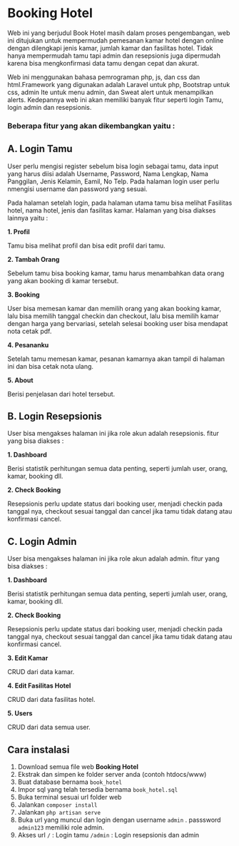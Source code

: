 # **Booking Hotel**

Web ini yang berjudul Book Hotel masih dalam proses pengembangan, web ini ditujukan untuk mempermudah pemesanan kamar hotel dengan online dengan dilengkapi jenis kamar, jumlah kamar dan fasilitas hotel. Tidak hanya mempermudah tamu tapi admin dan resepsionis juga dipermudah karena bisa mengkonfirmasi data tamu dengan cepat dan akurat.

Web ini menggunakan bahasa pemrograman php, js, dan css dan html.Framework yang digunakan adalah Laravel untuk php, Bootstrap untuk css, admin lte untuk menu admin, dan Sweat alert untuk menampilkan alerts. Kedepannya web ini akan memiliki banyak fitur seperti login Tamu, login admin dan resepsionis.

### **Beberapa fitur yang akan dikembangkan yaitu :**

## **A. Login Tamu**

User perlu mengisi register sebelum bisa login sebagai tamu, data input yang harus diisi adalah Username, Password, Nama Lengkap, Nama Panggilan, Jenis Kelamin, Eamil, No Telp. Pada halaman login user perlu nmengisi username dan password yang sesuai.

Pada halaman setelah login, pada halaman utama tamu bisa melihat Fasilitas hotel, nama hotel, jenis dan fasilitas kamar. Halaman yang bisa diakses lainnya yaitu :

**1. Profil**

Tamu bisa melihat profil dan bisa edit profil dari tamu.

**2. Tambah Orang**

Sebelum tamu bisa booking kamar, tamu harus menambahkan data orang yang akan booking di kamar tersebut.

**3. Booking**

User bisa memesan kamar dan memilih orang yang akan booking kamar, lalu bisa memilih tanggal checkin dan checkout, lalu bisa memilih kamar dengan harga yang bervariasi, setelah selesai booking user bisa mendapat nota cetak pdf.

**4. Pesananku**

Setelah tamu memesan kamar, pesanan kamarnya akan tampil di halaman ini dan bisa cetak nota ulang.

**5. About**

Berisi penjelasan dari hotel tersebut.

  
  

## **B. Login Resepsionis**

User bisa mengakses halaman ini jika role akun adalah resepsionis. fitur yang bisa diakses :

**1. Dashboard**

Berisi statistik perhitungan semua data penting, seperti jumlah user, orang, kamar, booking dll.

**2. Check Booking**

Resepsionis perlu update status dari booking user, menjadi checkin pada tanggal nya, checkout sesuai tanggal dan cancel jika tamu tidak datang atau konfirmasi cancel.

  
  

## **C. Login Admin**

User bisa mengakses halaman ini jika role akun adalah admin. fitur yang bisa diakses :

**1. Dashboard**

Berisi statistik perhitungan semua data penting, seperti jumlah user, orang, kamar, booking dll.

**2. Check Booking**

Resepsionis perlu update status dari booking user, menjadi checkin pada tanggal nya, checkout sesuai tanggal dan cancel jika tamu tidak datang atau konfirmasi cancel.

**3. Edit Kamar**

CRUD dari data kamar.

**4. Edit Fasilitas Hotel**

CRUD dari data fasilitas hotel.

**5. Users**

CRUD dari data semua user.
  

## **Cara instalasi**

1. Download semua file web **Booking Hotel**
2. Ekstrak dan simpen ke folder server anda (contoh htdocs/www)
3. Buat database bernama `book_hotel`
4. Impor sql yang telah tersedia bernama `book_hotel.sql`
5. Buka terminal sesuai url folder web
6. Jalankan `composer install`
7. Jalankan `php artisan serve`
8. Buka url yang muncul dan login dengan username `admin` . passsword `admin123` memiliki role admin.
9. Akses url
`/` : Login tamu
`/admin` :  Login resepsionis dan admin
